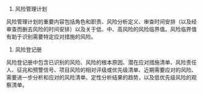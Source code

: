 
1. 风险管理计划

风险管理计划的重要内容包括角色和职责、风险分析定义、审查时间安排（以及经审查而删去风险的时间安排）以及关于低、中、高风险的风险临界值。风险临界值有助于识别需要特定应对措施的风险。

1. 风险登记册

风险登记册中包含已识别的风险、风险的根本原因、潜在应对措施清单、风险责任人、征兆和预警信号、项目风险的相对评级或优先级清单、近期需要应对的风险、需要进一步分析和应对的风险清单、定性分析结果的趋势，以及低优先级风险的观察清单。
